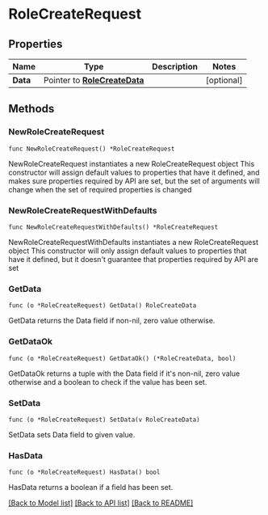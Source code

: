 # RoleCreateRequest

## Properties

Name | Type | Description | Notes
------------ | ------------- | ------------- | -------------
**Data** | Pointer to [**RoleCreateData**](RoleCreateData.md) |  | [optional] 

## Methods

### NewRoleCreateRequest

`func NewRoleCreateRequest() *RoleCreateRequest`

NewRoleCreateRequest instantiates a new RoleCreateRequest object
This constructor will assign default values to properties that have it defined,
and makes sure properties required by API are set, but the set of arguments
will change when the set of required properties is changed

### NewRoleCreateRequestWithDefaults

`func NewRoleCreateRequestWithDefaults() *RoleCreateRequest`

NewRoleCreateRequestWithDefaults instantiates a new RoleCreateRequest object
This constructor will only assign default values to properties that have it defined,
but it doesn't guarantee that properties required by API are set

### GetData

`func (o *RoleCreateRequest) GetData() RoleCreateData`

GetData returns the Data field if non-nil, zero value otherwise.

### GetDataOk

`func (o *RoleCreateRequest) GetDataOk() (*RoleCreateData, bool)`

GetDataOk returns a tuple with the Data field if it's non-nil, zero value otherwise
and a boolean to check if the value has been set.

### SetData

`func (o *RoleCreateRequest) SetData(v RoleCreateData)`

SetData sets Data field to given value.

### HasData

`func (o *RoleCreateRequest) HasData() bool`

HasData returns a boolean if a field has been set.


[[Back to Model list]](../README.md#documentation-for-models) [[Back to API list]](../README.md#documentation-for-api-endpoints) [[Back to README]](../README.md)


